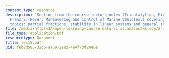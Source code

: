 ```yaml
---
content_type: resource
description: 'Section from the course lecture notes (Triantafyllou, Michael S., and
  Franz S. Hover. Maneuvering and Control of Marine Vehicles.) covering the following
  topics: partial fractions, stability in linear systems and general stability.'
file: /media/https%3A/open-learning-course-data-rc.s3.amazonaws.com/2-154-maneuvering-and-control-of-surface-and-underwater-vehicles-13-49-fall-2004/feb8d58332c6a7602e824a4f7df24e0e_lec15.pdf
file_type: application/pdf
resourcetype: Document
title: lec15.pdf
uid: feb8d583-32c6-a760-2e82-4a4f7df24e0e
---
```

